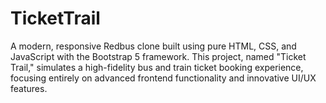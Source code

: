 # TicketTrail
A modern, responsive Redbus clone built using pure HTML, CSS, and JavaScript with the Bootstrap 5 framework. This project, named "Ticket Trail," simulates a high-fidelity bus and train ticket booking experience, focusing entirely on advanced frontend functionality and innovative UI/UX features.
